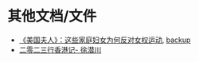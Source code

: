 # 其他文档/文件

- [《美国夫人》：这些家庭妇女为何反对女权运动](https://web.archive.org/web/20230625203358/https://www.thepaper.cn/newsDetail_forward_7393923), [backup](http://archive.today/2023.06.25-203359/https://www.thepaper.cn/newsDetail_forward_7393923)
- [二零二三行香港记​ - 徐潜川](http://archive.today/2024.06.05-052631/https://mp.weixin.qq.com/s/8TgL62gfRB5dCA-fogq4eg)


<!--- - [](), [backup]() --->
